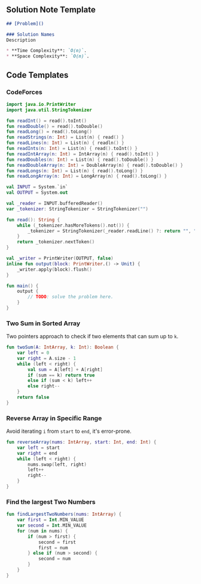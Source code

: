 ## Solution Note Template
```markdown
## [Problem]()

### Solution Names
Description

* **Time Complexity**: `O(n)`.
* **Space Complexity**: `O(n)`.
```

## Code Templates

### CodeForces
```kotlin
import java.io.PrintWriter
import java.util.StringTokenizer

fun readInt() = read().toInt()
fun readDouble() = read().toDouble()
fun readLong() = read().toLong()
fun readStrings(n: Int) = List(n) { read() }
fun readLines(n: Int) = List(n) { readln() }
fun readInts(n: Int) = List(n) { read().toInt() }
fun readIntArray(n: Int) = IntArray(n) { read().toInt() }
fun readDoubles(n: Int) = List(n) { read().toDouble() }
fun readDoubleArray(n: Int) = DoubleArray(n) { read().toDouble() }
fun readLongs(n: Int) = List(n) { read().toLong() }
fun readLongArray(n: Int) = LongArray(n) { read().toLong() }

val INPUT = System.`in`
val OUTPUT = System.out

val _reader = INPUT.bufferedReader()
var _tokenizer: StringTokenizer = StringTokenizer("")

fun read(): String {
    while (_tokenizer.hasMoreTokens().not()) {
        _tokenizer = StringTokenizer(_reader.readLine() ?: return "", " ")
    }
    return _tokenizer.nextToken()
}

val _writer = PrintWriter(OUTPUT, false)
inline fun output(block: PrintWriter.() -> Unit) {
    _writer.apply(block).flush()
}

fun main() {
    output {
        // TODO: solve the problem here.
    }
}
```

### Two Sum in Sorted Array
Two pointers approach to check if two elements that can sum up to `k`.

```kotlin
fun twoSum(A: IntArray, k: Int): Boolean {
    var left = 0
    var right = A.size - 1
    while (left < right) {
        val sum = A[left] + A[right]
        if (sum == k) return true
        else if (sum < k) left++
        else right--
    }
    return false
}
```

### Reverse Array in Specific Range
Avoid iterating `i` from `start` to `end`, it's error-prone.

```kotlin
fun reverseArray(nums: IntArray, start: Int, end: Int) {
    var left = start
    var right = end
    while (left < right) {
        nums.swap(left, right)
        left++
        right--
    }
}
```

### Find the largest Two Numbers
```kotlin
fun findLargestTwoNumbers(nums: IntArray) {
    var first = Int.MIN_VALUE
    var second = Int.MIN_VALUE
    for (num in nums) {
        if (num > first) {
            second = first
            first = num
        } else if (num > second) {
            second = num
        }
    }
}


```